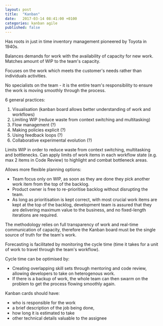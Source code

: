 ```yaml
---
layout: post
title:  "Kanban"
date:   2017-03-14 08:41:00 +0100
categories: kanban agile
published: false
---
```


Has roots in just in time inventory management pioneered by Toyota in 1940s.

Balances demands for work with the availability of capacity for new work. Matches amount of WIP to the team's capacity.

Focuses on the work which meets the customer's needs rather than individuals activities.

No specialists on the team - it is the entire team's responsibility to ensure the work is moving smoothly through the process.

6 general practices:
  1. Visualisation (kanban board allows better understanding of work and workflows)
  2. Limiting WIP (reduce waste from context switching and multitasking)
  3. Flow management (?)
  4. Making policies explicit (?)
  5. Using feedback loops (?)
  6. Collaborative experimental evolution (?)

Limits WIP in order to reduce waste from context switching, multitasking and bottlenecks. Can apply limits of work items in each workflow state (e.g. max 2 items in Code Review) to highlight and combat bottleneck areas.

Allows more flexible planning options:
  - Team focus only on WIP, as soon as they are done they pick another work item from the top of the backlog.
  - Product owner is free to re-prioritise backlog without disrupting the team.
  - As long as prioritisation is kept correct, with most crucial work items are kept at the top of the backlog, development team is assured that they are delivering maximum value to the business, and no fixed-length iterations are required.

The methodology relies on full transparency of work and real-time communication of capacity, therefore the Kanban board must be the single source of truth for the team's work.

Forecasting is facilitated by monitoring the cycle time (time it takes for a unit of work to travel through the team's workflow).

Cycle time can be optimised by:
  - Creating overlapping skill sets through mentoring and code review, allowing developers to take on heterogenous work.
  - If there is a backup of work, the whole team can then swarm on the problem to get the process flowing smoothly again.

Kanban cards should have:
  - who is responsible for the work
  - a brief description of the job being done,
  - how long it is estimated to take
  - other technical details valuable to the assignee
